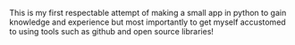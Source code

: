This is my first respectable attempt of making a small app in python to gain knowledge and experience but most importantly to get myself accustomed to using tools such as github and open source libraries!
